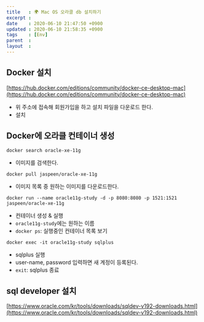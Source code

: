 ```yaml
---
title   : 🌍 Mac OS 오라클 db 설치하기 
excerpt : 
date    : 2020-06-10 21:47:50 +0900
updated : 2020-06-10 21:58:35 +0900
tags    : [Env]
parent  : 
layout  :
---
```


## Docker 설치 
[https://hub.docker.com/editions/community/docker-ce-desktop-mac](https://hub.docker.com/editions/community/docker-ce-desktop-mac)
- 위 주소에 접속해 회원가입을 하고 설치 파일을 다운로드 한다.  
- 설치 


## Docker에 오라클 컨테이너 생성

```
docker search oracle-xe-11g
```
- 이미지를 검색한다. 

```
docker pull jaspeen/oracle-xe-11g
```
- 이미지 목록 중 원하는 이미지를 다운로드한다.

```
docker run --name oracle11g-study -d -p 8080:8080 -p 1521:1521 jaspeen/oracle-xe-11g
```
- 컨테이너 생성 & 실행 
- `oracle11g-study`에는 원하는 이름 
- `docker ps`: 실행중인 컨테이너 목록 보기

```
docker exec -it oracle11g-study sqlplus
```
- sqlplus 실행
- user-name, password 입력하면 새 계정이 등록된다.  
- `exit`: sqlplus 종료 


## sql developer 설치 

[https://www.oracle.com/kr/tools/downloads/sqldev-v192-downloads.html](https://www.oracle.com/kr/tools/downloads/sqldev-v192-downloads.html)